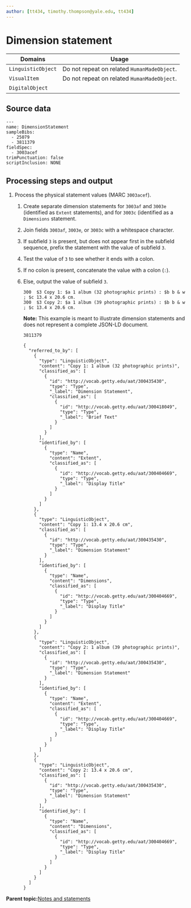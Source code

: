 ```yaml
---
author: [tt434, timothy.thompson@yale.edu, tt434]
---
```


# Dimension statement

|Domains|Usage|
|-------|-----|
|`LinguisticObject`|Do not repeat on related `HumanMadeObject`.|
|`VisualItem`|Do not repeat on related `HumanMadeObject`.|
|`DigitalObject`| |

## Source data

```
---
name: DimensionStatement
sampleBibs:
  - 25079
  - 3811379
fieldSpec:
  - 3003acef
trimPunctuation: false
scriptInclusion: NONE
```

## Processing steps and output

1.  Process the physical statement values \(MARC `3003acef`\).

    1.  Create separate dimension statements for `3003af` and `3003e` \(identified as `Extent` statements\), and for `3003c` \(identified as a `Dimensions` statement.

    2.  Join fields `3003af`, `3003e`, or `3003c` with a whitespace character.

    3.  If subfield `3` is present, but does not appear first in the subfield sequence, prefix the statement with the value of subfield `3`.

    4.  Test the value of `3` to see whether it ends with a colon.

    5.  If no colon is present, concatenate the value with a colon \(`:`\).

    6.  Else, output the value of subfield `3`.

        ```
        300  $3 Copy 1: $a 1 album (32 photographic prints) : $b b & w ; $c 13.4 x 20.6 cm.
        300  $3 Copy 2: $a 1 album (39 photographic prints) : $b b & w ; $c 13.4 x 20.6 cm.
        ```

        **Note:** This example is meant to illustrate dimension statements and does not represent a complete JSON-LD document.

        `3811379`

        ```
        {
          "referred_to_by": [
            {
              "type": "LinguisticObject",
              "content": "Copy 1: 1 album (32 photographic prints)",
              "classified_as": [
                {
                  "id": "http://vocab.getty.edu/aat/300435430",
                  "type": "Type",
                  "_label": "Dimension Statement",
                  "classified_as": [
                    {
                      "id": "http://vocab.getty.edu/aat/300418049",
                      "type": "Type",
                      "_label": "Brief Text"
                    }
                  ]
                }
              ],
              "identified_by": [
                {
                  "type": "Name",
                  "content": "Extent",
                  "classified_as": [
                    {
                      "id": "http://vocab.getty.edu/aat/300404669",
                      "type": "Type",
                      "_label": "Display Title"
                    }
                  ]
                }
              ]
            },
            {
              "type": "LinguisticObject",
              "content": "Copy 1: 13.4 x 20.6 cm",
              "classified_as": [
                {
                  "id": "http://vocab.getty.edu/aat/300435430",
                  "type": "Type",
                  "_label": "Dimension Statement"
                }
              ],
              "identified_by": [
                {
                  "type": "Name",
                  "content": "Dimensions",
                  "classified_as": [
                    {
                      "id": "http://vocab.getty.edu/aat/300404669",
                      "type": "Type",
                      "_label": "Display Title"
                    }
                  ]
                }
              ]
            },
            {
              "type": "LinguisticObject",
              "content": "Copy 2: 1 album (39 photographic prints)",
              "classified_as": [
                {
                  "id": "http://vocab.getty.edu/aat/300435430",
                  "type": "Type",
                  "_label": "Dimension Statement"
                }
              ],
              "identified_by": [
                {
                  "type": "Name",
                  "content": "Extent",
                  "classified_as": [
                    {
                      "id": "http://vocab.getty.edu/aat/300404669",
                      "type": "Type",
                      "_label": "Display Title"
                    }
                  ]
                }
              ]
            },
            {
              "type": "LinguisticObject",
              "content": "Copy 2: 13.4 x 20.6 cm",
              "classified_as": [
                {
                  "id": "http://vocab.getty.edu/aat/300435430",
                  "type": "Type",
                  "_label": "Dimension Statement"
                }
              ],
              "identified_by": [
                {
                  "type": "Name",
                  "content": "Dimensions",
                  "classified_as": [
                    {
                      "id": "http://vocab.getty.edu/aat/300404669",
                      "type": "Type",
                      "_label": "Display Title"
                    }
                  ]
                }
              ]
            }
          ]
        }
        ```


**Parent topic:**[Notes and statements](../../concepts/notes_and_statements.md)

